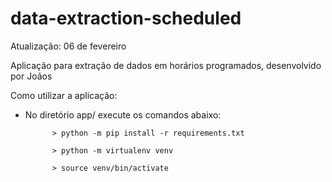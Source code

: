 # data-extraction-scheduled
Atualização: 06 de fevereiro

Aplicação para extração de dados em horários programados, desenvolvido por Joãos

Como utilizar a aplicação:

- No diretório app/ execute os comandos abaixo:

            > python -m pip install -r requirements.txt

            > python -m virtualenv venv

            > source venv/bin/activate